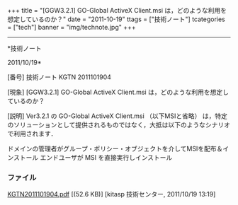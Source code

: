 ﻿+++
title = "[GGW3.2.1] GO-Global ActiveX Client.msi は，どのような利用を想定しているのか？"
date = "2011-10-19"
ttags = ["技術ノート"]
tcategories = ["tech"]
banner = "img/technote.jpg"
+++

-----------------------------------------------------------------------------------------------------------------------------

*技術ノート

2011/10/19*


[番号]
技術ノート KGTN 2011101904

[現象]
[GGW3.2.1] GO-Global ActiveX Client.msi
は，どのような利用を想定しているのか？

[説明]
Ver3.2.1 の GO-Global ActiveX Client.msi （以下MSIと省略）
は，特定のソリューションとして提供されるものではなく，大抵は以下のようなシナリオで利用されます．

ドメインの管理者がグループ・ポリシー・オブジェクトを介してMSIを配布＆インストール
エンドユーザが MSI を直接実行しインストール


### ファイル

 
 


[KGTN2011101904.pdf](http://techreport.kitasp.net/attachments/download/668/KGTN2011101904.pdf)
 [(52.6 KB)] [kitasp 技術センター, 2011/10/19
13:19]


 


 

